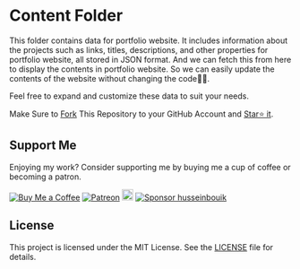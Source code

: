 # Content Folder

This folder contains data for portfolio website. It includes information about the projects such as links, titles, descriptions, and other properties for portfolio website, all stored in JSON format.
And we can fetch this from here to display the contents in portfolio website. So we can easily update the contents of the website without changing the code✌🏻.

Feel free to expand and customize these data to suit your needs.

Make Sure to [Fork](https://github.com/husseinbouik/portfolio/fork) This Repository to your GitHub Account and [Star⭐ it](https://github.com/husseinbouik/portfolio/stargazers).

## Support Me

Enjoying my work? Consider supporting me by buying me a cup of coffee or becoming a patron.

[![Buy Me a Coffee](https://img.shields.io/badge/Buy%20Me%20a%20Coffee-Donate-orange?logo=buy-me-a-coffee&s=20)](https://www.buymeacoffee.com/husseinbouik)
[![Patreon](https://img.shields.io/badge/Patreon-Support-red?logo=patreon&s=20)](https://www.patreon.com/hussein_bouik)
<a href="https://ko-fi.com/husseinbouik"><img src="https://ko-fi.com/img/githubbutton_sm.svg" alt="Ko-fi" height="20"></a>
[![Sponsor husseinbouik](https://img.shields.io/badge/Sponsor-hussein-bouik-brightgreen?logo=github)](https://github.com/sponsors/husseinbouik)



## License

This project is licensed under the MIT License. See the [LICENSE](https://github.com/husseinbouik/portfolio/blob/main/LICENSE.md) file for details.

